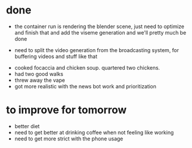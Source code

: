 # done
- the container run is rendering the blender scene, just need to optimize and finish that and add the viseme generation and we'll pretty much be done
* need to split the video generation from the broadcasting system, for buffering videos and stuff like that
- cooked focaccia and chicken soup. quartered two chickens. 
- had two good walks
- threw away the vape
- got more realistic with the news bot work and prioritization

# to improve for tomorrow
- better diet
- need to get better at drinking coffee when not feeling like working
- need to get more strict with the phone usage

